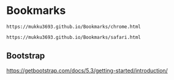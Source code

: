 # Bookmarks

`https://mukku3693.github.io/Bookmarks/chrome.html`

`https://mukku3693.github.io/Bookmarks/safari.html`

## Bootstrap

https://getbootstrap.com/docs/5.3/getting-started/introduction/
